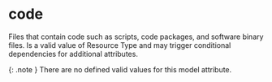 # code
Files that contain code such as scripts, code packages, and software binary files. Is a valid value of Resource Type and may trigger conditional dependencies for additional attributes.


{: .note }
There are no defined valid values for this model attribute.
